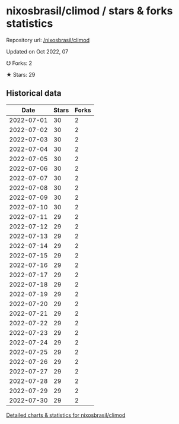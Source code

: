 # nixosbrasil/climod / stars & forks statistics

Repository url: [/nixosbrasil/climod](https://github.com/nixosbrasil/climod)

Updated on Oct 2022, 07

☋ Forks: 2

★ Stars: 29

## Historical data
| Date | Stars | Forks |
|------|-------|-------|
| 2022-07-01 | 30 | 2 | 
| 2022-07-02 | 30 | 2 | 
| 2022-07-03 | 30 | 2 | 
| 2022-07-04 | 30 | 2 | 
| 2022-07-05 | 30 | 2 | 
| 2022-07-06 | 30 | 2 | 
| 2022-07-07 | 30 | 2 | 
| 2022-07-08 | 30 | 2 | 
| 2022-07-09 | 30 | 2 | 
| 2022-07-10 | 30 | 2 | 
| 2022-07-11 | 29 | 2 | 
| 2022-07-12 | 29 | 2 | 
| 2022-07-13 | 29 | 2 | 
| 2022-07-14 | 29 | 2 | 
| 2022-07-15 | 29 | 2 | 
| 2022-07-16 | 29 | 2 | 
| 2022-07-17 | 29 | 2 | 
| 2022-07-18 | 29 | 2 | 
| 2022-07-19 | 29 | 2 | 
| 2022-07-20 | 29 | 2 | 
| 2022-07-21 | 29 | 2 | 
| 2022-07-22 | 29 | 2 | 
| 2022-07-23 | 29 | 2 | 
| 2022-07-24 | 29 | 2 | 
| 2022-07-25 | 29 | 2 | 
| 2022-07-26 | 29 | 2 | 
| 2022-07-27 | 29 | 2 | 
| 2022-07-28 | 29 | 2 | 
| 2022-07-29 | 29 | 2 | 
| 2022-07-30 | 29 | 2 | 


[Detailed charts & statistics for nixosbrasil/climod](https://reviewgithub.com/rep/nixosbrasil/climod)
